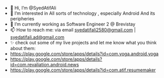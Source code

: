 - 👋 Hi, I’m @SyedAtifAli
- 👀 I’m interested in All sorts of technology , especially Android And its peripheries
- 🌱 I’m currently working as Software Engineer 2 @ Brevistay
- 📫 How to reach me: via email syedatifali2580@gmail.com | syedatifali.ad@gmail.com
- ✨ check out some of my live projects and let me know what you think about them:
- https://play.google.com/store/apps/details?id=com.yoga.android.yoga
- https://play.google.com/store/apps/details?id=com.revaliation.android.news 
- https://play.google.com/store/apps/details?id=com.atif.resumemaker


<!---
SyedAtifAli/SyedAtifAli is a ✨ special ✨ repository because its `README.md` (this file) appears on your GitHub profile.
You can click the Preview link to take a look at your changes.
--->
